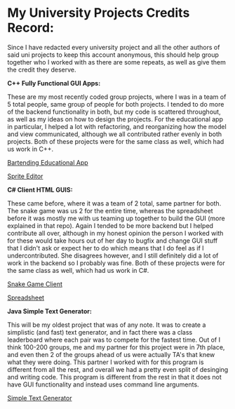 My University Projects Credits Record:
=
Since I have redacted every university project and all the other authors of said uni projects to keep this account anonymous, this should help group together who I worked with as there are some repeats, as well as give them the credit they deserve. 

__C++ Fully Functional GUI Apps:__

These are my most recently coded group projects, where I was in a team of 5 total people, same group of people for both projects. I tended to do more of the backend functionality in both, but my code is scattered throughout, as well as my ideas on how to design the projects.
For the educational app in particular, I helped a lot with refactoring, and reorganizing how the model and view communicated, although we all contributed rather evenly in both projects. Both of these projects were for the same class as well, which had us work in C++.

[Bartending Educational App](https://github.com/bananathrowingmachine/UniProj-EducationalApp)

[Sprite Editor](https://github.com/bananathrowingmachine/UniProj-SpriteEditor)

__C# Client HTML GUIS:__

These came before, where it was a team of 2 total, same partner for both. The snake game was us 2 for the entire time, whereas the spreadsheet before it was mostly me with us teaming up together to build the GUI (more explained in that repo). Again I tended to be more backend but I helped contribute all over,
although in my honest opinion the person I worked with for these would take hours out of her day to bugfix and change GUI stuff that I didn't ask or expect her to do which means that I do feel as if I undercontributed. She disagrees however, and I still definitely did a lot of work in the backend so I probably was fine.
Both of these projects were for the same class as well, which had us work in C#.

[Snake Game Client](https://github.com/bananathrowingmachine/UniProj-SnakeGame) 

[Spreadsheet](https://github.com/bananathrowingmachine/UniProj-Spreadsheet)

__Java Simple Text Generator:__

This will be my oldest project that was of any note. It was to create a simplistic (and fast) text generator, and in fact there was a class leaderboard where each pair was to compete for the fastest time. Out of I think 100-200 groups, me and my partner for this project were in 7th place,
and even then 2 of the groups ahead of us were actually TA's that knew what they were doing. This partner I worked with for this program is different from all the rest, and overall we had a pretty even split of desinging and writing code. 
This program is different from the rest in that it does not have GUI functionality and instead uses command line arguments.

[Simple Text Generator](https://github.com/bananathrowingmachine/UniProj-SimpleTextGenerator)
